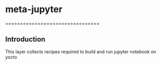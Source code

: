 # meta-jupyter

================================

Introduction
-------------------------

This layer collects recipes required to build and run jupyter notebook on yocto 